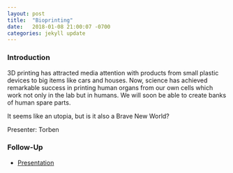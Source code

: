 ```yaml
---
layout: post
title:  "Bioprinting"
date:   2018-01-08 21:00:07 -0700
categories: jekyll update
---
```


### Introduction

3D printing has attracted media attention with products from small plastic devices to big items like cars and houses. Now, science has achieved remarkable success in printing human organs from our own cells which work not only in the lab but in humans. We will soon be able to create banks of human spare parts. 

It seems like an utopia, but is it also a Brave New World?

Presenter: Torben

### Follow-Up

* [Presentation](/assets/present/bioprinting.pdf) 